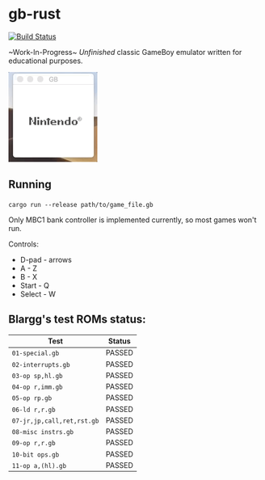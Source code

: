 # gb-rust

[![Build Status](https://travis-ci.org/JJag/gb-rust.svg?branch=master)](https://travis-ci.org/JJag/gb-rust)

~Work-In-Progress~ _Unfinished_ classic GameBoy emulator written for educational purposes.

![](img/sml.gif)

## Running

`cargo run --release path/to/game_file.gb`

Only MBC1 bank controller is implemented currently, so most games won't run.

Controls:
* D-pad - arrows
* A - Z
* B - X
* Start - Q
* Select - W
## Blargg's test ROMs status:

| Test                       | Status       |
|----------------------------|--------------|
| `01-special.gb`            | PASSED       |
| `02-interrupts.gb`         | PASSED       |
| `03-op sp,hl.gb`           | PASSED       |
| `04-op r,imm.gb`           | PASSED       |
| `05-op rp.gb`              | PASSED       |
| `06-ld r,r.gb`             | PASSED       |
| `07-jr,jp,call,ret,rst.gb` | PASSED       |
| `08-misc instrs.gb`        | PASSED       |
| `09-op r,r.gb`             | PASSED       |
| `10-bit ops.gb`            | PASSED       |
| `11-op a,(hl).gb`          | PASSED       |

